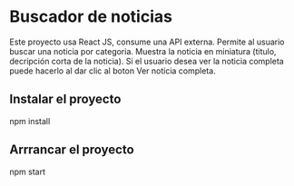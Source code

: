 # Buscador de noticias
Este proyecto usa React JS, consume una API externa. Permite al usuario buscar una noticia por categoria. Muestra la noticia en miniatura (titulo, decripción corta de la noticia). Si el usuario desea ver la noticia completa puede hacerlo al dar clic al boton Ver noticia completa.

## Instalar el proyecto
npm install

## Arrrancar el proyecto
npm start

